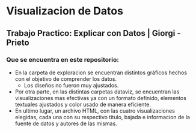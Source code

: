 # Visualizacion de Datos 
## Trabajo Practico: Explicar con Datos | Giorgi - Prieto

### Que se encuentra en este repositorio:
- En la carpeta de exploracion se encuentran distintos gráficos hechos con el objetivo de comprender los datos. 
  - Los diseños no fueron muy ajustados.
- Por otra parte, en las distintas carpetas dataviz, se encuentran las visualizaciones mas efectivas ya con un formato definido, elementos textuales ajustados y color usado de manera eficiente. 
- En ultimo lugar, un archivo HTML, con las cuatro visualizaciones elegidas, cada una con su respectivo titulo, bajada e informacion de la fuente de datos y autores de las mismas.
